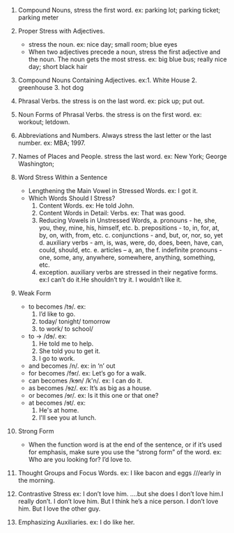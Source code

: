 1. Compound Nouns, stress the first word.
ex: parking lot; parking ticket; parking meter

2. Proper Stress with Adjectives. 
    - stress the noun. ex: nice day; small room; blue eyes
    - When two adjectives precede a noun, stress the first adjective and the noun. The noun gets
    the most stress. ex: big blue bus; really nice day; short black hair

3. Compound Nouns Containing Adjectives. ex:1. White House 2. greenhouse 3. hot dog

4. Phrasal Verbs. the stress is on the last word. ex: pick up; put out.

5. Noun Forms of Phrasal Verbs.  the stress is on the first word. ex: workout; letdown.

6. Abbreviations and Numbers. Always stress the last letter or the last number.  ex: MBA; 1997.

7. Names of Places and People. stress the last word. ex: New York; George Washington;

8. Word Stress Within a Sentence
    - Lengthening the Main Vowel in Stressed Words. ex: I got it.
    - Which Words Should I Stress?
        1. Content Words. ex: He told John.
        2. Content Words in Detail: Verbs. ex: That was good.
        3. Reducing Vowels in Unstressed Words, 
            a. pronouns - he, she, you, they, mine, his, himself, etc.
            b. prepositions - to, in, for, at, by, on, with, from, etc.
            c. conjunctions - and, but, or, nor, so, yet
            d. auxiliary verbs - am, is, was, were, do, does, been, have, can, could, should, etc.
            e. articles – a, an, the
            f. indefinite pronouns - one, some, any, anywhere, somewhere, anything, something, etc.
        4. exception. auxiliary verbs are stressed in their negative forms. ex:I can’t do it.He shouldn’t try it. I wouldn’t like it.
9. Weak Form
    - to becomes /tɘ/. ex: 
        1. I’d like to go.
        2. today/ tonight/ tomorrow
        3. to work/ to school/ 
    - to -> /dɘ/. ex:
        1. He told me to help.
        2. She told you to get it.
        3. I go to work.
    - and becomes /n/. ex: in ‘n’ out
    - for becomes /fɘr/. ex: Let’s go for a walk.
    - can becomes /kɘn/ /k'n/. ex:  I can do it.
    - as becomes /ɘz/. ex: It’s as big as a house.
    - or becomes /ɘr/. ex: Is it this one or that one? 
    - at becomes /ɘt/. ex: 
        1. He's at home.
        2. I'll see you at lunch.

10. Strong Form
    - When the function word is at the end of the sentence, or if it’s used for emphasis, make sure you use the “strong form” of the word. 
    ex: Who are you looking for? I’d love to.

11. Thought Groups and Focus Words. ex: I like bacon and eggs ///early in the morning.
12. Contrastive Stress
    ex: I don’t love him. ....but she does 
    I don’t love him.I really don’t. 
    I don’t love him. But I think he’s a nice person.
    I don’t love him. But I love the other guy.
13. Emphasizing Auxiliaries. ex: I do like her.
